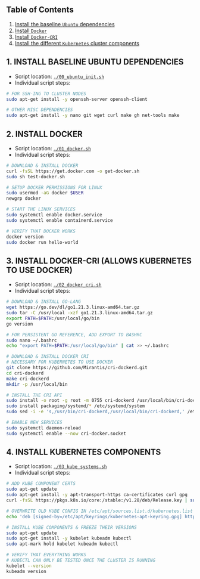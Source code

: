 ## Table of Contents

1. [Install the baseline `Ubuntu` dependencies](#)
2. [Install `Docker`](#)
3. [Install `Docker-CRI`](#)
4. [Install the different `Kubernetes` cluster components](#)

<!-- ########################################################################################################## -->
## 1. INSTALL BASELINE UBUNTU DEPENDENCIES

- Script location: [`./00_ubuntu_init.sh`](00_ubuntu_init.sh)
- Individual script steps:

```bash
# FOR SSH-ING TO CLUSTER NODES
sudo apt-get install -y openssh-server openssh-client

# OTHER MISC DEPENDENCIES
sudo apt-get install -y nano git wget curl make gh net-tools make
```

<!-- ########################################################################################################## -->
## 2. INSTALL DOCKER

- Script location: [`./01_docker.sh`](01_docker.sh)
- Individual script steps:

```bash
# DOWNLOAD & INSTALL DOCKER
curl -fsSL https://get.docker.com -o get-docker.sh
sudo sh test-docker.sh
```

```bash
# SETUP DOCKER PERMISSIONS FOR LINUX
sudo usermod -aG docker $USER
newgrp docker

# START THE LINUX SERVICES
sudo systemctl enable docker.service
sudo systemctl enable containerd.service
```

```bash
# VERIFY THAT DOCKER WORKS
docker version
sudo docker run hello-world
```

<!-- ########################################################################################################## -->
## 3. INSTALL DOCKER-CRI (ALLOWS KUBERNETES TO USE DOCKER)

- Script location: [`./02_docker_cri.sh`](02_docker_cri.sh)
- Individual script steps:

```bash
# DOWNLOAD & INSTALL GO-LANG
wget https://go.dev/dl/go1.21.3.linux-amd64.tar.gz
sudo tar -C /usr/local -xzf go1.21.3.linux-amd64.tar.gz
export PATH=$PATH:/usr/local/go/bin
go version
```

```bash
# FOR PERSISTENT GO REFERENCE, ADD EXPORT TO BASHRC
sudo nano ~/.bashrc
echo "export PATH=$PATH:/usr/local/go/bin" | cat >> ~/.bashrc
```

```bash
# DOWNLOAD & INSTALL DOCKER CRI
# NECESSARY FOR KUBERNETES TO USE DOCKER
git clone https://github.com/Mirantis/cri-dockerd.git
cd cri-dockerd
make cri-dockerd
mkdir -p /usr/local/bin
```

```bash
# INSTALL THE CRI API
sudo install -o root -g root -m 0755 cri-dockerd /usr/local/bin/cri-dockerd
sudo install packaging/systemd/* /etc/systemd/system
sudo sed -i -e 's,/usr/bin/cri-dockerd,/usr/local/bin/cri-dockerd,' /etc/systemd/system/cri-docker.service
```

```bash
# ENABLE NEW SERVICES
sudo systemctl daemon-reload
sudo systemctl enable --now cri-docker.socket
```

<!-- ########################################################################################################## -->
## 4. INSTALL KUBERNETES COMPONENTS

- Script location: [`./03_kube_systems.sh`](03_kube_systems.sh)
- Individual script steps:

```bash
# ADD KUBE COMPONENT CERTS
sudo apt-get update
sudo apt-get install -y apt-transport-https ca-certificates curl gpg
curl -fsSL https://pkgs.k8s.io/core:/stable:/v1.28/deb/Release.key | sudo gpg --dearmor -o /etc/apt/keyrings/kubernetes-apt-keyring.gpg
```

```bash
# OVERWRITE OLD KUBE CONFIG IN /etc/apt/sources.list.d/kubernetes.list
echo 'deb [signed-by=/etc/apt/keyrings/kubernetes-apt-keyring.gpg] https://pkgs.k8s.io/core:/stable:/v1.28/deb/ /' | sudo tee /etc/apt/sources.list.d/kubernetes.list
```

```bash
# INSTALL KUBE COMPONENTS & FREEZE THEIR VERSIONS
sudo apt-get update
sudo apt-get install -y kubelet kubeadm kubectl
sudo apt-mark hold kubelet kubeadm kubectl
```

```bash
# VERIFY THAT EVERYTHING WORKS
# KUBECTL CAN ONLY BE TESTED ONCE THE CLUSTER IS RUNNING
kubelet --version
kubeadm version
```